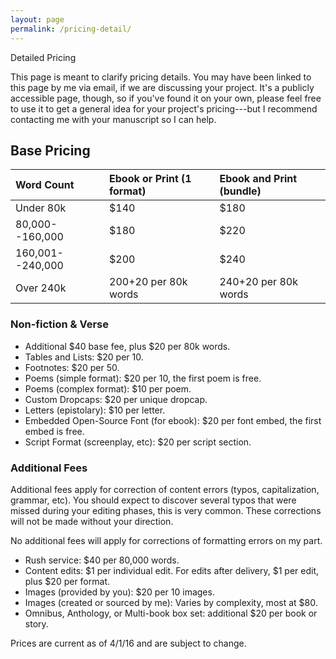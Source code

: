 ```yaml
---
layout: page
permalink: /pricing-detail/
---
```


Detailed Pricing

This page is meant to clarify pricing details. You may have been linked to this page by me via email, if we are discussing your project. It's a publicly accessible page, though, so if you've found it on your own, please feel free to use it to get a general idea for your project's pricing---but I recommend contacting me with your manuscript so I can help. 

## Base Pricing

| Word Count | Ebook **or** Print (1 format) | Ebook **and** Print (bundle) |
|:- |:-|:-|
| Under 80k | $140 | $180 |
| 80,000--160,000 | $180 | $220 |
| 160,001--240,000 | $200 | $240 |
| Over 240k | $200+$20 per 80k words | $240+$20 per 80k words |

### Non-fiction & Verse

- Additional $40 base fee, plus $20 per 80k words.
- Tables and Lists: $20 per 10.
- Footnotes: $20 per 50.
- Poems (simple format): $20 per 10, the first poem is free.
- Poems (complex format): $10 per poem.
- Custom Dropcaps: $20 per unique dropcap.
- Letters (epistolary): $10 per letter.
- Embedded Open-Source Font (for ebook): $20 per font embed, the first embed is free.
- Script Format (screenplay, etc): $20 per script section.

### Additional Fees

Additional fees apply for correction of content errors (typos, capitalization, grammar, etc). You should expect to discover several typos that were missed during your editing phases, this is very common. These corrections will not be made without your direction.

No additional fees will apply for corrections of formatting errors on my part.

- Rush service: $40 per 80,000 words.
- Content edits: $1 per individual edit. For edits after delivery, $1 per edit, plus $20 per format.
- Images (provided by you): $20 per 10 images.
- Images (created or sourced by me): Varies by complexity, most at $80.
- Omnibus, Anthology, or Multi-book box set: additional $20 per book or story.


Prices are current as of 4/1/16 and are subject to change.